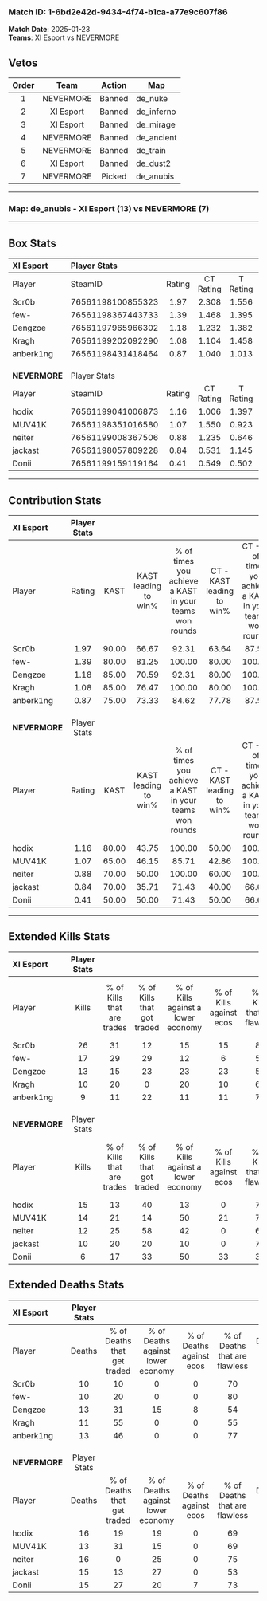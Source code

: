 ### Match ID: 1-6bd2e42d-9434-4f74-b1ca-a77e9c607f86  
**Match Date**: 2025-01-23  
**Teams**: XI Esport vs NEVERMORE  

## Vetos  

| Order | Team | Action | Map |
| :---: | :--: | :----: | --- |
| 1 | NEVERMORE | Banned | de_nuke |
| 2 | XI Esport | Banned | de_inferno |
| 3 | XI Esport | Banned | de_mirage |
| 4 | NEVERMORE | Banned | de_ancient |
| 5 | NEVERMORE | Banned | de_train |
| 6 | XI Esport | Banned | de_dust2 |
| 7 | NEVERMORE | Picked | de_anubis |

---  

### **Map**: de_anubis - XI Esport (13) vs NEVERMORE (7)  
---  

## Box Stats  

| **XI Esport** | Player Stats      |        |           |          |       |       |       |         |        |      |     |
| :- | :- | :-: | :-: | :-: | :-: | :-: | :-: | :-: | :-: | :-: | :-: |
| Player        | SteamID           | Rating | CT Rating | T Rating | KAST  |  ADR  | Kills | Assists | Deaths | K/D  | HS% |
| Scr0b         | 76561198100855323 |  1.97  |   2.308   |  1.556   | 90.00 | 114.3 |  26   |    5    |   10   | 2.60 | 30  |
| few-          | 76561198367443733 |  1.39  |   1.468   |  1.395   | 80.00 | 78.7  |  17   |    4    |   10   | 1.70 | 64  |
| Dengzoe       | 76561197965966302 |  1.18  |   1.232   |  1.382   | 85.00 | 76.3  |  13   |    8    |   13   | 1.00 | 76  |
| Kragh         | 76561199202092290 |  1.08  |   1.104   |  1.458   | 85.00 | 69.7  |  10   |    8    |   11   | 0.91 | 30  |
| anberk1ng     | 76561198431418464 |  0.87  |   1.040   |  1.013   | 75.00 | 58.5  |   9   |    6    |   13   | 0.69 | 66  |
|               |                   |        |           |          |       |       |       |         |        |      |     |
|               |                   |        |           |          |       |       |       |         |        |      |     |
|               |                   |        |           |          |       |       |       |         |        |      |     |
| **NEVERMORE** | Player Stats      |        |           |          |       |       |       |         |        |      |     |
| Player        | SteamID           | Rating | CT Rating | T Rating | KAST  |  ADR  | Kills | Assists | Deaths | K/D  | HS% |
| hodix         | 76561199041006873 |  1.16  |   1.006   |  1.397   | 80.00 | 83.8  |  15   |    5    |   16   | 0.94 | 60  |
| MUV41K        | 76561198351016580 |  1.07  |   1.550   |  0.923   | 65.00 | 75.8  |  14   |    6    |   13   | 1.08 | 35  |
| neiter        | 76561199008367506 |  0.88  |   1.235   |  0.646   | 70.00 | 63.2  |  12   |    3    |   16   | 0.75 | 58  |
| jackast       | 76561198057809228 |  0.84  |   0.531   |  1.145   | 70.00 | 65.7  |  10   |    6    |   15   | 0.67 | 70  |
| Donii         | 76561199159119164 |  0.41  |   0.549   |  0.502   | 50.00 | 37.8  |   6   |    1    |   15   | 0.40 | 66  |
---  

## Contribution Stats  

| **XI Esport** | Player Stats |       |                      |                                                        |                           |                                                             |                          |                                                            |
| :- | :-: | :-: | :-: | :-: | :-: | :-: | :-: | :-: |
| Player        |    Rating    | KAST  | KAST leading to win% | % of times you achieve a KAST in your teams won rounds | CT - KAST leading to win% | CT - % of times you achieve a KAST in your teams won rounds | T - KAST leading to win% | T - % of times you achieve a KAST in your teams won rounds |
| Scr0b         |     1.97     | 90.00 |        66.67         |                         92.31                          |           63.64           |                            87.50                            |          71.43           |                           100.00                           |
| few-          |     1.39     | 80.00 |        81.25         |                         100.00                         |           80.00           |                           100.00                            |          83.33           |                           100.00                           |
| Dengzoe       |     1.18     | 85.00 |        70.59         |                         92.31                          |           80.00           |                           100.00                            |          57.14           |                           80.00                            |
| Kragh         |     1.08     | 85.00 |        76.47         |                         100.00                         |           80.00           |                           100.00                            |          71.43           |                           100.00                           |
| anberk1ng     |     0.87     | 75.00 |        73.33         |                         84.62                          |           77.78           |                            87.50                            |          66.67           |                           80.00                            |
|               |              |       |                      |                                                        |                           |                                                             |                          |                                                            |
|               |              |       |                      |                                                        |                           |                                                             |                          |                                                            |
|               |              |       |                      |                                                        |                           |                                                             |                          |                                                            |
| **NEVERMORE** | Player Stats |       |                      |                                                        |                           |                                                             |                          |                                                            |
| Player        |    Rating    | KAST  | KAST leading to win% | % of times you achieve a KAST in your teams won rounds | CT - KAST leading to win% | CT - % of times you achieve a KAST in your teams won rounds | T - KAST leading to win% | T - % of times you achieve a KAST in your teams won rounds |
| hodix         |     1.16     | 80.00 |        43.75         |                         100.00                         |           50.00           |                           100.00                            |          40.00           |                           100.00                           |
| MUV41K        |     1.07     | 65.00 |        46.15         |                         85.71                          |           42.86           |                           100.00                            |          50.00           |                           75.00                            |
| neiter        |     0.88     | 70.00 |        50.00         |                         100.00                         |           60.00           |                           100.00                            |          44.44           |                           100.00                           |
| jackast       |     0.84     | 70.00 |        35.71         |                         71.43                          |           40.00           |                            66.67                            |          33.33           |                           75.00                            |
| Donii         |     0.41     | 50.00 |        50.00         |                         71.43                          |           50.00           |                            66.67                            |          50.00           |                           75.00                            |
---  

## Extended Kills Stats  

| **XI Esport** | Player Stats |                            |                            |                                    |                         |                              |                                 |                                       |                    |           |
| :- | :-: | :-: | :-: | :-: | :-: | :-: | :-: | :-: | :-: | :-: |
| Player        |    Kills     | % of Kills that are trades | % of Kills that got traded | % of Kills against a lower economy | % of Kills against ecos | % of Kills that are flawless | % of Kills that are close duels | % of Kills that are assisted by flash | Pistol Round Kills | AWP Kills |
| Scr0b         |      26      |             31             |             12             |                 15                 |           15            |              81              |                0                |                   4                   |         14         |     2     |
| few-          |      17      |             29             |             29             |                 12                 |            6            |              59              |                6                |                   6                   |         0          |     0     |
| Dengzoe       |      13      |             15             |             23             |                 23                 |           23            |              54              |                8                |                   0                   |         0          |     1     |
| Kragh         |      10      |             20             |             0              |                 20                 |           10            |              60              |                0                |                  10                   |         0          |     0     |
| anberk1ng     |      9       |             11             |             22             |                 11                 |           11            |              78              |               11                |                   0                   |         0          |     1     |
|               |              |                            |                            |                                    |                         |                              |                                 |                                       |                    |           |
|               |              |                            |                            |                                    |                         |                              |                                 |                                       |                    |           |
|               |              |                            |                            |                                    |                         |                              |                                 |                                       |                    |           |
| **NEVERMORE** | Player Stats |                            |                            |                                    |                         |                              |                                 |                                       |                    |           |
| Player        |    Kills     | % of Kills that are trades | % of Kills that got traded | % of Kills against a lower economy | % of Kills against ecos | % of Kills that are flawless | % of Kills that are close duels | % of Kills that are assisted by flash | Pistol Round Kills | AWP Kills |
| hodix         |      15      |             13             |             40             |                 13                 |            0            |              73              |               13                |                   7                   |         3          |     5     |
| MUV41K        |      14      |             21             |             14             |                 50                 |           21            |              71              |                0                |                   7                   |         0          |     2     |
| neiter        |      12      |             25             |             58             |                 42                 |            0            |              67              |                8                |                   8                   |         0          |     2     |
| jackast       |      10      |             20             |             20             |                 10                 |            0            |              70              |               10                |                  30                   |         0          |     1     |
| Donii         |      6       |             17             |             33             |                 50                 |           33            |              33              |               17                |                  33                   |         0          |     0     |
## Extended Deaths Stats  

| **XI Esport** | Player Stats |                             |                                   |                          |                               |                            |                           |               |
| :- | :-: | :-: | :-: | :-: | :-: | :-: | :-: | :-: |
| Player        |    Deaths    | % of Deaths that get traded | % of Deaths against lower economy | % of Deaths against ecos | % of Deaths that are flawless | % of Deaths that are close | % of Deaths while blinded | Deaths to AWP |
| Scr0b         |      10      |             10              |                 0                 |            0             |              70               |             0              |            30             |       1       |
| few-          |      10      |             20              |                 0                 |            0             |              80               |             10             |             0             |       0       |
| Dengzoe       |      13      |             31              |                15                 |            8             |              54               |             15             |             8             |       1       |
| Kragh         |      11      |             55              |                 0                 |            0             |              55               |             9              |            27             |       1       |
| anberk1ng     |      13      |             46              |                 0                 |            0             |              77               |             8              |             8             |       0       |
|               |              |                             |                                   |                          |                               |                            |                           |               |
|               |              |                             |                                   |                          |                               |                            |                           |               |
|               |              |                             |                                   |                          |                               |                            |                           |               |
| **NEVERMORE** | Player Stats |                             |                                   |                          |                               |                            |                           |               |
| Player        |    Deaths    | % of Deaths that get traded | % of Deaths against lower economy | % of Deaths against ecos | % of Deaths that are flawless | % of Deaths that are close | % of Deaths while blinded | Deaths to AWP |
| hodix         |      16      |             19              |                19                 |            0             |              69               |             0              |             0             |       3       |
| MUV41K        |      13      |             31              |                15                 |            0             |              69               |             15             |             8             |       4       |
| neiter        |      16      |              0              |                25                 |            0             |              75               |             0              |            13             |       3       |
| jackast       |      15      |             13              |                27                 |            0             |              53               |             7              |             0             |       1       |
| Donii         |      15      |             27              |                20                 |            7             |              73               |             0              |             0             |       3       |
